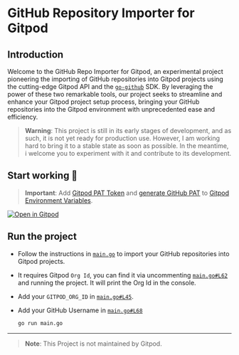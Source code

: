 # GitHub Repository Importer for Gitpod

## Introduction

Welcome to the GitHub Repo Importer for Gitpod, an experimental project pioneering the importing of GitHub repositories into Gitpod projects using the cutting-edge Gitpod API and the [`go-github`](https://github.com/google/go-github) SDK. By leveraging the power of these two remarkable tools, our project seeks to streamline and enhance your Gitpod project setup process, bringing your GitHub repositories into the Gitpod environment with unprecedented ease and efficiency.

> **Warning**: This project is still in its early stages of development, and as such, it is not yet ready for production use. However, I am working hard to bring it to a stable state as soon as possible. In the meantime, i welcome you to experiment with it and contribute to its development.

## Start working 🚀

> **Important**: Add [Gitpod PAT Token](https://www.gitpod.io/docs/references/gitpod-public-api) and [generate GitHub PAT](https://github.com/settings/tokens/new?description=Import+GitHub+Repos+to+Gitpod+Projects&scopes=repo) to [Gitpod Environment Variables](https://www.gitpod.io/docs/configure/projects/environment-variables#using-the-account-settings).

[![Open in Gitpod](https://gitpod.io/button/open-in-gitpod.svg)](https://gitpod.io/#https://github.com/Siddhant-K-code/Gitpod-GitHub-Repo-Importer)

## Run the project

- Follow the instructions in [`main.go`](./main.go) to import your GitHub repositories into Gitpod projects.
- It requires Gitpod `Org Id`, you can find it via uncommenting [`main.go#L62`](./main.go#L62) and running the project. It will print the Org Id in the console.
- Add your `GITPOD_ORG_ID` in [`main.go#L45`](./main.go#L45).
- Add your GitHub Username in [`main.go#L68`](./main.go#L68)

  ```sh
  go run main.go
  ```

---

> **Note**: This Project is not maintained by Gitpod.
